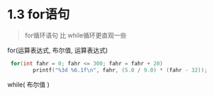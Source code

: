 # 1.3 for语句

> for循环语句 比 while循环更直观一些

for(运算表达式,  布尔值,  运算表达式)

```c
 for(int fahr = 0; fahr <= 300; fahr = fahr + 20)
        printf("%3d %6.1f\n", fahr, (5.0 / 9.0) * (fahr - 32));
```

while( 布尔值 )
